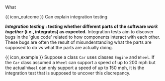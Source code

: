 <span id="title">What</span>

<span id="prereqs"><panel src="../../unitTesting/what/unit-inElsewhere-asFlat.md" boilerplate header="%%{{ icon_prereq }} Quality Assurance → Testing → Unit Testing → What →%%" popup-url="{{ baseUrl }}/testing/testingTypes/unitTesting/what" /></span>

<span id="outcomes">{{ icon_outcome }} Can explain integration testing</span>

<div id="body">

**_Integration testing_ : testing whether different parts of the software _work together_ (i.e., integrates) as expected.** Integration tests aim to discover bugs in the 'glue code' related to how components interact with each other. These bugs are often the result of misunderstanding what the parts are supposed to do vs what the parts are actually doing.

<box>

{{ icon_example }} Suppose a class `Car` uses classes `Engine` and `Wheel`. If the `Car` class assumed a `Wheel` can support a speed of up to 200 mph but the actual `Wheel` can only support a speed of up to 150 mph, it is the integration test that is supposed to uncover this discrepancy.

</box>

</div>

<div id="extras">
</div>